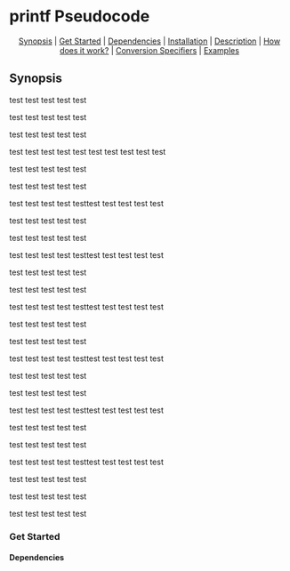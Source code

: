 <h1>printf Pseudocode</h1>

<p align="center">
<a href="#synopsis">Synopsis</a> | <a href="#get_started">Get Started</a> | <a href="#dependencies">Dependencies</a> | <a href="#installation">Installation</a> | <a href="#description">Description</a> | <a href="#how-does-it-work">How does it work?</a> | <a href="#conversion_specifiers">Conversion Specifiers</a> | <a href="#examples">Examples</a>
</p>

<h2>Synopsis</h2>

test
test
test
test
test

test
test
test
test
test

test
test
test
test
test

test
test
test
test
test
test
test
test
test
test

test
test
test
test
test

test
test
test
test
test

test
test
test
test
testtest
test
test
test
test

test
test
test
test
test

test
test
test
test
test

test
test
test
test
testtest
test
test
test
test

test
test
test
test
test

test
test
test
test
test

test
test
test
test
testtest
test
test
test
test

test
test
test
test
test

test
test
test
test
test

test
test
test
test
testtest
test
test
test
test

test
test
test
test
test

test
test
test
test
test

test
test
test
test
testtest
test
test
test
test

test
test
test
test
test

test
test
test
test
test

test
test
test
test
testtest
test
test
test
test

test
test
test
test
test

test
test
test
test
test

test
test
test
test
test
<h3>Get Started</h3>

<h4>Dependencies</h4>
